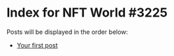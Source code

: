 # Index for NFT World #3225
Posts will be displayed in the order below:

- [Your first post](./001-first.md)


